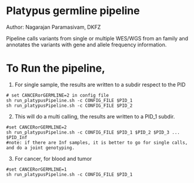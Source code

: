 # Platypus germline pipeline
Author: Nagarajan Paramasivam, DKFZ

Pipeline calls variants from single or multiple WES/WGS from an family and annotates the variants with gene and allele frequency information.
# 
# To Run the pipeline,

1. For single sample, the results are written to a subdir respect to the PID

```
# set CANCERorGERMLINE=2 in config file
sh run_platypusPipeline.sh -c CONFIG_FILE $PID_1
sh run_platypusPipeline.sh -c CONFIG_FILE $PID_2
```
2. This will do a multi calling, the results are written to a PID_1 subdir.
```
#set CANCERorGERMLINE=2
sh run_platypusPipeline.sh -c CONFIG_FILE $PID_1 $PID_2 $PID_3 ... $PID_Inf
#note: if there are Inf samples, it is better to go for single calls, and do a joint genotyping. 
```
3. For cancer, for blood and tumor
```
#set CANCERorGERMLINE=1
sh run_platypusPipeline.sh -c CONFIG_FILE $PID_1
```
